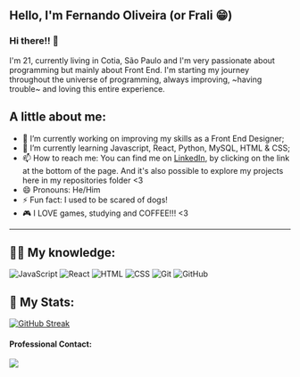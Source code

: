 ## Hello, I'm Fernando Oliveira (or Frali 😁)

### Hi there!! 👋

I'm 21, currently living in Cotia, São Paulo and I'm very passionate about programming but mainly about Front End. I'm starting my journey throughout the universe of programming, always improving, ~having trouble~ and loving this entire experience.


## A little about me:

- 🔭 I’m currently working on improving my skills as a Front End Designer;
- 🌱 I’m currently learning Javascript, React, Python, MySQL, HTML & CSS;
- 📫 How to reach me: You can find me on [LinkedIn](https://www.linkedin.com/in/fernandofrali/), by clicking on the link at the bottom of the page. And it's also possible to explore my projects here in my repositories folder <3
- 😄 Pronouns: He/Him
- ⚡ Fun fact: I used to be scared of dogs!
- 🎮 I LOVE games, studying and COFFEE!!! <3

---

## 👨‍🎓 My knowledge:

![JavaScript](https://img.shields.io/badge/JavaScript-000000?style=for-the-badge&logo=javascript&logoColor=white)
![React](https://img.shields.io/badge/React-000000?style=for-the-badge&logo=react&logoColor=white)
![HTML](https://img.shields.io/badge/HTML5-000000?style=for-the-badge&logo=html5&logoColor=white)
![CSS](https://img.shields.io/badge/CSS3-000000?style=for-the-badge&logo=css3&logoColor=white)
![Git](https://img.shields.io/badge/Git-000000?style=for-the-badge&logo=git&logoColor=white)
![GitHub](https://img.shields.io/badge/GitHub-100000?style=for-the-badge&logo=github&logoColor=white)


## 🌊 My Stats:

[![GitHub Streak](https://github-readme-streak-stats.herokuapp.com?user=fernandofrali&theme=windows-dark)](https://git.io/streak-stats)
  


#### Professional Contact:
<a href="https://www.linkedin.com/in/fernandofrali/" alt="Linkedin">
    <img src="https://img.shields.io/badge/LinkedIn-000000?style=for-the-badge&logo=linkedin&logoColor=white"/>
</a>
